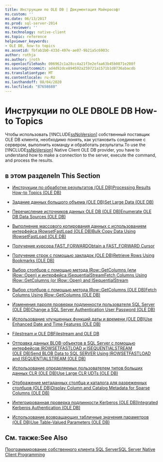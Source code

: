 ```yaml
---
title: Инструкции по OLE DB | Документация Майкрософт
ms.custom: ''
ms.date: 06/13/2017
ms.prod: sql-server-2014
ms.reviewer: ''
ms.technology: native-client
ms.topic: reference
helpviewer_keywords:
- OLE DB, how-to topics
ms.assetid: fbfab1b0-433d-497e-ae07-9b21a5c6903c
author: rothja
ms.author: jroth
ms.openlocfilehash: 006962c1a28cc4a21f3e2efaa63b45b0871e208f
ms.sourcegitcommit: ad4d92dce894592a259721a1571b1d8736abacdb
ms.translationtype: MT
ms.contentlocale: ru-RU
ms.lasthandoff: 08/04/2020
ms.locfileid: "87658688"
---
```

# <a name="ole-db-how-to-topics"></a><span data-ttu-id="d3b92-102">Инструкции по OLE DB</span><span class="sxs-lookup"><span data-stu-id="d3b92-102">OLE DB How-to Topics</span></span>
  <span data-ttu-id="d3b92-103">Чтобы использовать [!INCLUDE[ssNoVersion](../../includes/ssnoversion-md.md)] собственный поставщик OLE DB клиента, необходимо понять, как установить соединение с сервером, выполнить команду и обработать результаты.</span><span class="sxs-lookup"><span data-stu-id="d3b92-103">To use the [!INCLUDE[ssNoVersion](../../includes/ssnoversion-md.md)] Native Client OLE DB provider, you have to understand how to make a connection to the server, execute the command, and process the results.</span></span>  
  
## <a name="in-this-section"></a><span data-ttu-id="d3b92-104">в этом разделе</span><span class="sxs-lookup"><span data-stu-id="d3b92-104">In This Section</span></span>  
  
-   [<span data-ttu-id="d3b92-105">Инструкции по обработке результатов &#40;OLE DB&#41;</span><span class="sxs-lookup"><span data-stu-id="d3b92-105">Processing Results How-to Topics &#40;OLE DB&#41;</span></span>](results/processing-results-how-to-topics-ole-db.md)  
  
-   [<span data-ttu-id="d3b92-106">Задание данных большого объема (OLE DB)</span><span class="sxs-lookup"><span data-stu-id="d3b92-106">Set Large Data &#40;OLE DB&#41;</span></span>](set-large-data-ole-db.md)  
  
-   [<span data-ttu-id="d3b92-107">Перечисление источников данных OLE DB &#40;OLE DB&#41;</span><span class="sxs-lookup"><span data-stu-id="d3b92-107">Enumerate OLE DB Data Sources &#40;OLE DB&#41;</span></span>](enumerate-ole-db-data-sources-ole-db.md)  
  
-   [<span data-ttu-id="d3b92-108">Выполнение массового копирования данных с использованием интерфейса IRowsetFastLoad &#40;OLE DB&#41;</span><span class="sxs-lookup"><span data-stu-id="d3b92-108">Bulk Copy Data Using IRowsetFastLoad &#40;OLE DB&#41;</span></span>](../native-client-ole-db-interfaces/irowsetfastload-ole-db.md)  
  
-   [<span data-ttu-id="d3b92-109">Получение курсора FAST_FORWARD</span><span class="sxs-lookup"><span data-stu-id="d3b92-109">Obtain a FAST_FORWARD Cursor</span></span>](obtain-a-fast-forward-cursor.md)  
  
-   [<span data-ttu-id="d3b92-110">Получение строк с помощью закладок &#40;OLE DB&#41;</span><span class="sxs-lookup"><span data-stu-id="d3b92-110">Retrieve Rows Using Bookmarks &#40;OLE DB&#41;</span></span>](retrieve-rows-using-bookmarks-ole-db.md)  
  
-   [<span data-ttu-id="d3b92-111">Выбор столбцов с помощью метода IRow::GetColumns &#40;или IRow::Open&#41; и интерфейса ISequentialStream</span><span class="sxs-lookup"><span data-stu-id="d3b92-111">Fetch Columns Using IRow::GetColumns &#40;or IRow::Open&#41; and ISequentialStream</span></span>](fetch-columns-using-irow-getcolumns-or-irow-open-and-isequentialstream.md)  
  
-   [<span data-ttu-id="d3b92-112">Выбор столбцов с помощью метода IRow::GetColumns &#40;OLE DB&#41;</span><span class="sxs-lookup"><span data-stu-id="d3b92-112">Fetch Columns Using IRow::GetColumns &#40;OLE DB&#41;</span></span>](fetch-columns-using-irow-getcolumns-ole-db.md)  
  
-   [<span data-ttu-id="d3b92-113">Изменения пароля проверки подлинности пользователя SQL Server &#40;OLE DB&#41;</span><span class="sxs-lookup"><span data-stu-id="d3b92-113">Change a SQL Server Authentication User Password &#40;OLE DB&#41;</span></span>](change-a-sql-server-authentication-user-password-ole-db.md)  
  
-   [<span data-ttu-id="d3b92-114">Использование улучшенных функций даты и времени &#40;OLE DB&#41;</span><span class="sxs-lookup"><span data-stu-id="d3b92-114">Use Enhanced Date and Time Features &#40;OLE DB&#41;</span></span>](use-enhanced-date-and-time-features-ole-db.md)  
  
-   [<span data-ttu-id="d3b92-115">Filestream и OLE DB</span><span class="sxs-lookup"><span data-stu-id="d3b92-115">Filestream and OLE DB</span></span>](filestream/filestream-and-ole-db.md)  
  
-   [<span data-ttu-id="d3b92-116">Отправка данных BLOB-объектов в SQL Server с помощью интерфейсов IROWSETFASTLOAD и ISEQUENTIALSTREAM &#40;OLE DB&#41;</span><span class="sxs-lookup"><span data-stu-id="d3b92-116">Send BLOB Data to SQL SERVER Using IROWSETFASTLOAD and ISEQUENTIALSTREAM &#40;OLE DB&#41;</span></span>](send-blob-data-to-sql-server-using-irowsetfastload-and-isequentialstream-ole-db.md)  
  
-   [<span data-ttu-id="d3b92-117">Использование определяемых пользователем типов больших данных CLR (OLE DB)</span><span class="sxs-lookup"><span data-stu-id="d3b92-117">Use Large CLR UDTs &#40;OLE DB&#41;</span></span>](use-large-clr-udts-ole-db.md)  
  
-   [<span data-ttu-id="d3b92-118">Отображение метаданных столбца и каталога для разреженных столбцов &#40;OLE DB&#41;</span><span class="sxs-lookup"><span data-stu-id="d3b92-118">Display Column and Catalog Metadata for Sparse Columns &#40;OLE DB&#41;</span></span>](display-column-and-catalog-metadata-for-sparse-columns-ole-db.md)  
  
-   [<span data-ttu-id="d3b92-119">Интегрированная проверка подлинности Kerberos &#40;OLE DB&#41;</span><span class="sxs-lookup"><span data-stu-id="d3b92-119">Integrated Kerberos Authentication &#40;OLE DB&#41;</span></span>](integrated-kerberos-authentication-ole-db.md)  
  
-   [<span data-ttu-id="d3b92-120">Использование возвращающих табличные значения параметров &#40;OLE DB&#41;</span><span class="sxs-lookup"><span data-stu-id="d3b92-120">Use Table-Valued Parameters &#40;OLE DB&#41;</span></span>](../native-client-ole-db-table-valued-parameters/table-valued-parameters-ole-db.md)  
  
## <a name="see-also"></a><span data-ttu-id="d3b92-121">См. также:</span><span class="sxs-lookup"><span data-stu-id="d3b92-121">See Also</span></span>  
 [<span data-ttu-id="d3b92-122">Программирование собственного клиента SQL Server</span><span class="sxs-lookup"><span data-stu-id="d3b92-122">SQL Server Native Client Programming</span></span>](../native-client/sql-server-native-client-programming.md)  
  
  
